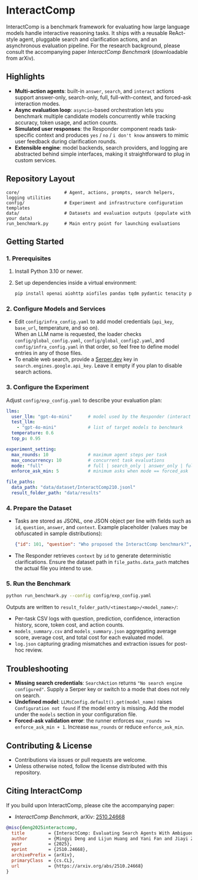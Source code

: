 # InteractComp

InteractComp is a benchmark framework for evaluating how large language models handle interactive reasoning tasks. It ships with a reusable ReAct-style agent, pluggable search and clarification actions, and an asynchronous evaluation pipeline. For the research background, please consult the accompanying paper _InteractComp Benchmark_ (downloadable from arXiv).

## Highlights
- **Multi-action agents**: built-in `answer`, `search`, and `interact` actions support answer-only, search-only, full, full-with-context, and forced-ask interaction modes.
- **Async evaluation loop**: `asyncio`-based orchestration lets you benchmark multiple candidate models concurrently while tracking accuracy, token usage, and action counts.
- **Simulated user responses**: the Responder component reads task-specific context and produces `yes` / `no` / `i don't know` answers to mimic user feedback during clarification rounds.
- **Extensible engine**: model backends, search providers, and logging are abstracted behind simple interfaces, making it straightforward to plug in custom services.

## Repository Layout

```
core/                 # Agent, actions, prompts, search helpers, logging utilities
config/               # Experiment and infrastructure configuration templates
data/                 # Datasets and evaluation outputs (populate with your data)
run_benchmark.py      # Main entry point for launching evaluations
```

## Getting Started

### 1. Prerequisites
1. Install Python 3.10 or newer.
2. Set up dependencies inside a virtual environment:

   ```bash
   pip install openai aiohttp aiofiles pandas tqdm pydantic tenacity pyyaml
   ```

### 2. Configure Models and Services
- Edit `config/infra_config.yaml` to add model credentials (`api_key`, `base_url`, temperature, and so on).  
  When an LLM name is requested, the loader checks `config/global_config.yaml`, `config/global_config2.yaml`, and `config/infra_config.yaml` in that order, so feel free to define model entries in any of those files.
- To enable web search, provide a [Serper.dev](https://serper.dev/) key in `search.engines.google.api_key`. Leave it empty if you plan to disable search actions.

### 3. Configure the Experiment
Adjust `config/exp_config.yaml` to describe your evaluation plan:

```yaml
llms:
  user_llm: "gpt-4o-mini"      # model used by the Responder (interact action)
  test_llm:
    - "gpt-4o-mini"            # list of target models to benchmark
  temperature: 0.6
  top_p: 0.95

experiment_setting:
  max_rounds: 10               # maximum agent steps per task
  max_concurrency: 10          # concurrent task evaluations
  mode: "full"                 # full | search_only | answer_only | full_with_context | forced_ask
  enforce_ask_min: 5           # minimum asks when mode == forced_ask

file_paths:
  data_path: "data/dataset/InteractComp210.jsonl"
  result_folder_path: "data/results"
```

### 4. Prepare the Dataset
- Tasks are stored as JSONL, one JSON object per line with fields such as `id`, `question`, `answer`, and `context`. Example placeholder (values may be obfuscated in sample distributions):

  ```json
  {"id": 101, "question": "Who proposed the InteractComp benchmark?", "answer": "Foundation Agents", "context": "..."}
  ```

- The Responder retrieves `context` by `id` to generate deterministic clarifications. Ensure the dataset path in `file_paths.data_path` matches the actual file you intend to use.

### 5. Run the Benchmark

```bash
python run_benchmark.py --config config/exp_config.yaml
```

Outputs are written to `result_folder_path/<timestamp>/<model_name>/`:
- Per-task CSV logs with question, prediction, confidence, interaction history, score, token cost, and action counts.
- `models_summary.csv` and `models_summary.json` aggregating average score, average cost, and total cost for each evaluated model.
- `log.json` capturing grading mismatches and extraction issues for post-hoc review.

## Troubleshooting
- **Missing search credentials**: `SearchAction` returns `"No search engine configured"`. Supply a Serper key or switch to a mode that does not rely on search.
- **Undefined model**: `LLMsConfig.default().get(model_name)` raises `Configuration not found` if the model entry is missing. Add the model under the `models` section in your configuration file.
- **Forced-ask validation error**: the runner enforces `max_rounds >= enforce_ask_min + 1`. Increase `max_rounds` or reduce `enforce_ask_min`.

## Contributing & License
- Contributions via issues or pull requests are welcome.
- Unless otherwise noted, follow the license distributed with this repository.

## Citing InteractComp
If you build upon InteractComp, please cite the accompanying paper:

- _InteractComp Benchmark_, arXiv: [2510.24668](https://arxiv.org/abs/2510.24668)

```bibtex
@misc{deng2025interactcomp,
  title         = {InteractComp: Evaluating Search Agents With Ambiguous Queries},
  author        = {Mingyi Deng and Lijun Huang and Yani Fan and Jiayi Zhang and others},
  year          = {2025},
  eprint        = {2510.24668},
  archivePrefix = {arXiv},
  primaryClass  = {cs.CL},
  url           = {https://arxiv.org/abs/2510.24668}
}
```
